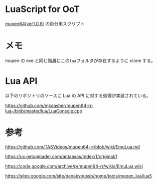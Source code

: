 # LuaScript for OoT

[mupen64(ver1.0.6)](https://github.com/mkdasher/mupen64-rr-lua-) の自分用スクリプト

# メモ

mupen の exe と同じ階層にこの`lua`フォルダが存在するように clone する。

# Lua API

以下のリポジトリのソースに Lua の API に対する処理が実装されている。

https://github.com/mkdasher/mupen64-rr-lua-/blob/master/lua/LuaConsole.cpp

# 参考

https://github.com/TASVideos/mupen64-rr/blob/wiki/EmuLua.md

https://ux.getuploader.com/antaasas/index/1/original/1

https://code.google.com/archive/p/mupen64-rr/wikis/EmuLua.wiki

https://sites.google.com/site/nanakyoussb/home/tools/mupen_lua/lua5
